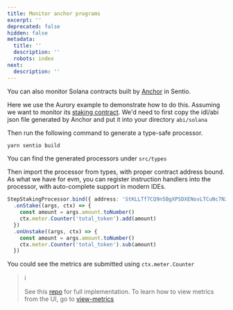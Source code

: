 ```yaml
---
title: Monitor anchor programs
excerpt: ''
deprecated: false
hidden: false
metadata:
  title: ''
  description: ''
  robots: index
next:
  description: ''
---
```

You can also monitor Solana contracts built by [Anchor](https://www.anchor-lang.com/) in Sentio.

Here we use the Aurory example to demonstrate how to do this. Assuming we want to monitor its [staking contract](https://github.com/Aurory-Game/aurory-staking). We'd need to first copy the idl/abi json file generated by Anchor and put it into your directory `abi/solana`

Then run the following command to generate a type-safe processor.

```bash
yarn sentio build
```

You can find the generated processors under `src/types`

Then import the processor from types, with proper contract address bound. As what we have for evm, you can register instruction handlers into the processor, with auto-complete support in modern IDEs.

```typescript
StepStakingProcessor.bind({ address: 'StKLLTf7CQ9n5BgXPSDXENovLTCuNc7N2ehvTb6JZ5x' })
  .onStake((args, ctx) => {
    const amount = args.amount.toNumber()
    ctx.meter.Counter('total_token').add(amount)
  })
  .onUnstake((args, ctx) => {
    const amount = args.amount.toNumber()
    ctx.meter.Counter('total_token').sub(amount)
  })
```

You could see the metrics are submitted using `ctx.meter.Counter`

> ℹ️
>
> See this [repo](https://github.com/sentioxyz/sentio-sdk/tree/main/examples/aurory) for full implementation. To learn how to view metrics from the UI, go to [view-metrics](view-metrics "mention")